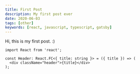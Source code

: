 ```yaml
---
title: First Post
description: My first post ever
date: 2020-06-03
tags: [other]
keywords: [react, javascript, typescript, gatsby]
---
```


Hi, this is my first post. :)

```tsx{numberLines: true}
import React from 'react';

const Header: React.FC<{ title: string }> = ({ title }) => (
  <div className="header">{title}</div>
);
```
